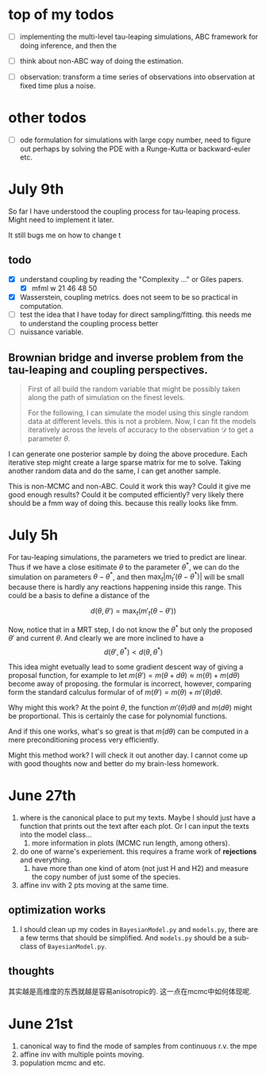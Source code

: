 # top of my todos

- [ ] implementing the multi-level tau-leaping simulations, ABC framework for doing inference, and then the 
- [ ] think about non-ABC way of doing the estimation. 
- [ ] observation: transform a time series of observations into observation at fixed time plus a noise. 


# other todos 

- [ ] ode formulation for simulations with large copy number, need to figure out perhaps by solving the PDE with a Runge-Kutta or backward-euler etc.  

# July 9th

So far I have understood the coupling process for tau-leaping process. Might need to implement it later. 

It still bugs me on how to change t

## todo 
- [x] understand coupling by reading the "Complexity ..." or Giles papers.
   - [x] mfml w 21 46 48 50
- [x] Wasserstein, coupling metrics. does not seem to be so practical in computation. 
- [ ] test the idea that I have today for direct sampling/fitting. this needs me to understand the coupling process better
- [ ] nuissance variable. 

## Brownian bridge and inverse problem from the tau-leaping and coupling perspectives. 

>First of all build the random variable that might be possibly taken along the path of simulation on the finest levels. 
> 
> For the following, I can simulate the model using this single random data at different levels. this is not a problem. Now, I can fit the models iteratively across the levels of accuracy to the observation $\mathcal D$ to get a parameter $\theta$. 


I can generate one posterior sample by doing the above procedure. Each iterative step might create a large sparse matrix for me to solve. Taking another random data and do the same, I can get another sample. 

This is non-MCMC and non-ABC. Could it work this way? Could it give me good enough results? Could it be computed efficiently? very likely there should be a fmm way of doing this. because this really looks like fmm. 

# July 5h

For tau-leaping simulations, the parameters we tried to predict are linear. Thus if we have a close esitimate $\theta$ to the parameter $\theta^*$, we can do the simulation on parameters $\theta - \theta^*$, and then $\max_t |m_t'(\theta-\theta^*)|$ will be small because there is hardly any reactions happening inside this range. This could be a basis to define a distance of the 

$$d(\theta,\theta') = \max_t(m'_t(\theta - \theta'))$$  

Now, notice that in a MRT step, I do not know the $\theta^*$ but only the proposed $\theta'$ and current $\theta$. And clearly we are more inclined to have a 
$$
d(\theta',\theta^*) < d(\theta,\theta^*) 
$$

This idea might evetually lead to some gradient descent way of giving a proposal function, for example to let $m(\theta') = m(\theta + d\theta) \approx m(\theta) + m(d\theta)$ become away of proposing. the formular is incorrect, however, comparing form the standard calculus formular of of $m(\theta') = m(\theta) + m'(\theta) d\theta$. 

Why might this work? At the point $\theta$, the function $m'(\theta)d\theta$ and $m(d\theta)$ might be proportional. This is certainly the case for polynomial functions. 

And if this one works, what's so great is that $m(d\theta)$ can be computed in a mere preconditioning process very efficiently. 

Might this method work? I will check it out another day. I cannot come up with good thoughts now and better do my brain-less homework. 



# June 27th

1. where is the canonical place to put my texts. Maybe I should just have a function that prints out the text after each plot. Or I can input the texts into the model class...
   1. more information in plots (MCMC run length, among others).
2. do one of warne's experiement. this requires a frame work of **rejections** and everything. 
   1. have more than one kind of atom (not just H and H2) and measure the copy number of just some of the species.
3. affine inv with 2 pts moving at the same time. 

## optimization works
1. I should clean up my codes in `BayesianModel.py` and `models.py`, there are a few terms that should be simplified. And `models.py` should be a sub-class of `BayesianModel.py`. 

## thoughts

其实越是高维度的东西就越是容易anisotropic的. 这一点在mcmc中如何体现呢. 


# June 21st

1. canonical way to find the mode of samples from continuous r.v. 
   the mpe
2. affine inv with multiple points moving. 
3. population mcmc and etc. 